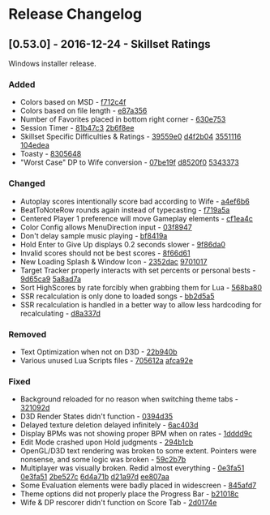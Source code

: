 # Release Changelog


## [0.53.0] - 2016-12-24 - Skillset Ratings

Windows installer release.

### Added
- Colors based on MSD - [f712c4f](../../../commit/f712c4f74be55251d960eb676b33fc235d626488)
- Colors based on file length - [e87a356](../../../commit/e87a356304bf8003335f8d6663a5e291eaea69dd)
- Number of Favorites placed in bottom right corner - [630e753](../../../commit/630e753b8724a223ea384f7fd5afd657488b007a)
- Session Timer - [81b47c3](../../../commit/81b47c3bdde437f181c7b4b1a5132629f20231dd) [2b6f8ee](../../../commit/2b6f8eed8cf4b604c2a5b74ea2b93080e3ff03d5)
- Skillset Specific Difficulties & Ratings - [39559e0](../../../commit/39559e0e3a5ddae60efbf7e7af09325fcefca66f) [d4f2b04](../../../commit/d4f2b040890f244f00d0f9a5f61d3880586df27c) [3551116](../../../commit/3551116ac4ab3ba5c11d0041f8215cfb1322cf75) [104edea](../../../commit/104edea8e011512d5800c78374d254ca160d7097) 
- Toasty - [8305648](../../../commit/8305648f26b6c27183e8d3d8852327b4ba969fe2)
- "Worst Case" DP to Wife conversion - [07be19f](../../../commit/07be19fdba343777227d78800a97a1fd3c4cb7b7) [d8520f0](../../../commit/d8520f02a4ce0b497a01d0eb48c31ed5dcba75ce) [5343373](../../../commit/53433736176ac10df6cd9305feae4809addf025b)
### Changed
- Autoplay scores intentionally score bad according to Wife - [a4ef6b6](../../../commit/a4ef6b6eecf8a11c6a7031389040e3fbc03da883)
- BeatToNoteRow rounds again instead of typecasting - [f719a5a](../../../commit/f719a5a4c0e43beee15bf768e843def338699e4f)
- Centered Player 1 preference will move Gameplay elements - [cf1ea4c](../../../commit/cf1ea4c524d2bc5ecc08193abb6f22bd5505968e)
- Color Config allows MenuDirection input - [03f8947](../../../commit/03f8947ebf02ab4bfafb35eafd1ec972ac60bbeb)
- Don't delay sample music playing - [bf8419a](../../../commit/bf8419ab38903064af50a722ed2c1588e263fa68)
- Hold Enter to Give Up displays 0.2 seconds slower - [9f86da0](../../../commit/9f86da0e2a9d71f758f19854a4d05c7e2c2caa60)
- Invalid scores should not be best scores - [8f66d61](../../../commit/8f66d61c7932b9b11e19ff1c93444a474487f4a2)
- New Loading Splash & Window Icon - [2352dac](../../../commit/2352dac6cd31bac18ef84b562f9e5aa4292ec0ec) [9701017](../../../commit/9701017fde218493a918e0a9ca8cdc28326dadd2)
- Target Tracker properly interacts with set percents or personal bests - [9d65ca9](../../../commit/9d65ca98373fcabac76b329f70829cbd708e7d17) [5a8ad7a](../../../commit/5a8ad7a31582edea0cfbd4c4fdf03e83445f6781)
- Sort HighScores by rate forcibly when grabbing them for Lua - [568ba80](../../../commit/568ba8058296164e1d99df023a8dd27fd8b3ebc7)
- SSR recalculation is only done to loaded songs - [bb2d5a5](../../../commit/bb2d5a55879ad085c1e357dc940e1d970a0cac0f)
- SSR recalculation is handled in a better way to allow less hardcoding for recalculating - [d8a337d](../../../commit/d8a337d17df707d9803f942fc1523b0667733dc9)
### Removed
- Text Optimization when not on D3D - [22b940b](../../../commit/22b940b3e42c2531985a9c75ee93e41f4572a7ac)
- Various unused Lua Scripts files - [705612a](../../../commit/705612ab9790961203b5d45bf72858111dca9f10) [afca92e](../../../commit/afca92e9fa05884aff6db962edce941ad7cc1ea9)
### Fixed
- Background reloaded for no reason when switching theme tabs - [321092d](../../../commit/321092d8b024cf3dd800edcc5951b1af3d6ff3d7)
- D3D Render States didn't function - [0394d35](../../../commit/0394d35997365267f0a6055c38ac144706f2a1a6)
- Delayed texture deletion delayed infinitely - [6ac403d](../../../commit/6ac403d642262e49e7a46c8e3877f11116cae05a)
- Display BPMs was not showing proper BPM when on rates - [1dddd9c](../../../commit/1dddd9c1ba8ae851b253dc50d863fb51f861f9fa)
- Edit Mode crashed upon Hold judgments - [294b1cb](../../../commit/294b1cbffcc3353cefad3f2314f70b7e01e7c406)
- OpenGL/D3D text rendering was broken to some extent. Pointers were nonsense, and some logic was broken - [59c2b7b](../../../commit/59c2b7b2100ce68f0ee1524a9f6495257660d827)
- Multiplayer was visually broken. Redid almost everything - [0e3fa51](../../../commit/0e3fa51e142bbc273c56fcebb7b484b8980cf742) [0e3fa51](../../../commit/0e3fa51e142bbc273c56fcebb7b484b8980cf742) [2be527c](../../../commit/2be527cd570f6338fa0724d095964c67d0b54b38) [6d4a71b](../../../commit/6d4a71b12aed7457b78b534c70866f4052f1cfe2) [d21a97d](../../../commit/d21a97daf290b9fc593dd726d3b1dd25a01d81d5) [ee807aa](../../../commit/ee807aa4084e5afdc12bbb718fc92c143ef5bb8f)
- Some Evaluation elements were badly placed in widescreen - [845afd7](../../../commit/845afd7216c3283e835b9c49c2312f50109c06c8)
- Theme options did not properly place the Progress Bar - [b21018c](../../../commit/b21018ca372123466741a69b10c0f2dbae8fc9e1)
- Wife & DP rescorer didn't function on Score Tab - [2d0174e](../../../commit/2d0174e54626145ea01ae8ee463f7571727fa7ba)
